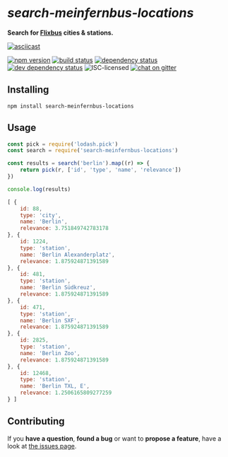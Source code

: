 # *search-meinfernbus-locations*

**Search for [Flixbus](https://flixbus.de/) cities & stations.**

[![asciicast](https://asciinema.org/a/83504.png)](https://asciinema.org/a/83504)

[![npm version](https://img.shields.io/npm/v/search-meinfernbus-locations.svg)](https://www.npmjs.com/package/search-meinfernbus-locations)
[![build status](https://img.shields.io/travis/derhuerst/search-meinfernbus-locations.svg)](https://travis-ci.org/derhuerst/search-meinfernbus-locations)
[![dependency status](https://img.shields.io/david/derhuerst/search-meinfernbus-locations.svg)](https://david-dm.org/derhuerst/search-meinfernbus-locations)
[![dev dependency status](https://img.shields.io/david/dev/derhuerst/search-meinfernbus-locations.svg)](https://david-dm.org/derhuerst/search-meinfernbus-locations#info=devDependencies)
![ISC-licensed](https://img.shields.io/github/license/derhuerst/search-meinfernbus-locations.svg)
[![chat on gitter](https://badges.gitter.im/derhuerst.svg)](https://gitter.im/derhuerst)


## Installing

```shell
npm install search-meinfernbus-locations
```


## Usage

```js
const pick = require('lodash.pick')
const search = require('search-meinfernbus-locations')

const results = search('berlin').map((r) => {
	return pick(r, ['id', 'type', 'name', 'relevance'])
})

console.log(results)
```

```js
[ {
	id: 88,
	type: 'city',
	name: 'Berlin',
	relevance: 3.751849742783178
}, {
	id: 1224,
	type: 'station',
	name: 'Berlin Alexanderplatz',
	relevance: 1.875924871391589
}, {
	id: 481,
	type: 'station',
	name: 'Berlin Südkreuz',
	relevance: 1.875924871391589
}, {
	id: 471,
	type: 'station',
	name: 'Berlin SXF',
	relevance: 1.875924871391589
}, {
	id: 2825,
	type: 'station',
	name: 'Berlin Zoo',
	relevance: 1.875924871391589
}, {
	id: 12468,
	type: 'station',
	name: 'Berlin TXL, E',
	relevance: 1.2506165809277259
} ]
```


## Contributing

If you **have a question**, **found a bug** or want to **propose a feature**, have a look at [the issues page](https://github.com/derhuerst/search-meinfernbus-locations/issues).
